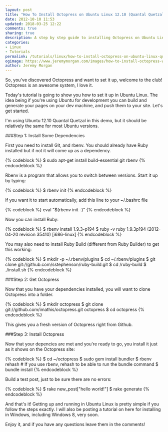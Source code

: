 ```yaml
---
layout: post
title: "How To Install Octopress on Ubuntu Linux 12.10 (Quantal Quetzal)"
date: 2012-10-10 11:53
updated: 2018-03-25 12:22
comments: true
sharing: true
description: A step by step guide to installing Octopress on Ubuntu Linux 12.10 (Quantal Quetzal)
categories:
- Linux
- Tutorials
permalink: /tutorials/linux/how-to-install-octopress-on-ubuntu-linux-quantal-quetzal/
ogimage: https://www.jeremymorgan.com/images/how-to-install-octopress-windows-10.png
author: Jeremy Morgan
---
```


So, you've discovered Octopress and want to set it up, welcome to the club! Octopress is an awesome system, I love it. 

Today's tutorial is going to show you how to set it up in Ubuntu Linux. The idea being if you're using Ubuntu for development you can build and generate your pages on your dev machine, and push them to your site. Let's get started. 
<!-- more -->

I'm using Ubuntu 12.10 Quantal Quetzal in this demo, but it should be relatively the same for most Ubuntu versions. 

###Step 1: Install Some Dependencies

First you need to install Git, and rbenv. You should already have Ruby installed but if not it will come up as a dependency. 

{% codeblock %}
$ sudo apt-get install build-essential git rbenv 
{% endcodeblock %}

Rbenv is a program that allows you to switch between versions. Start it up by typing:

{% codeblock %}
$ rbenv init
{% endcodeblock %}

If you want it to start automatically, add this line to your ~/.bashrc file

{% codeblock %}
eval "$(rbenv init -)"
{% endcodeblock %}

Now you can install Ruby: 

{% codeblock %}
$ rbenv install 1.9.3-p194
$ ruby -v
ruby 1.9.3p194 (2012-04-20 revision 35410) [i686-linux]
{% endcodeblock %}



You may also need to install Ruby Build (different from Ruby Builder) to get this working:

{% codeblock %}
$ mkdir -p ~/.rbenv/plugins
$ cd ~/.rbenv/plugins
$ git clone git://github.com/sstephenson/ruby-build.git
$ cd /ruby-build
$ ./install.sh
{% endcodeblock %}

###Step 2: Get Octopress

Now that you have your dependencies installed, you will want to clone Octopress into a folder. 

{% codeblock %}
$ mkdir octopress
$ git clone git://github.com/imathis/octopress.git octopress
$ cd octopress
{% endcodeblock %}

This gives you a fresh version of Octopress right from Github. 

###Step 3: Install Octopress

Now that your depencies are met and you're ready to go, you install it just as it shows on the Octopress site: 

{% codeblock %}
$ cd ~/octopress
$ sudo gem install bundler
$ rbenv rehash    # If you use rbenv, rehash to be able to run the bundle command
$ bundle install
{% endcodeblock %}

Build a test post, just to be sure there are no errors:

{% codeblock %}
$ rake new_post["hello world!"]
$ rake generate
{% endcodeblock %}

And that's it! Getting up and running in Ubuntu Linux is pretty simple if you follow the steps exactly. I will also be posting a tutorial on here for installing in Windows, including Windows 8, very soon. 


Enjoy it, and if you have any questions leave them in the comments!






